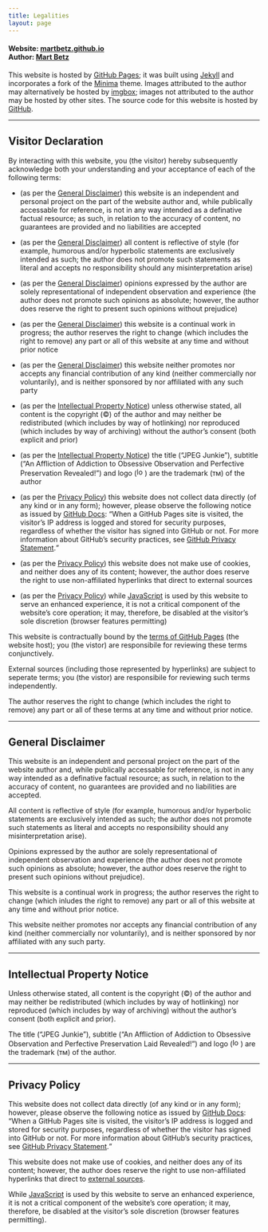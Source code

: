 ```yaml
---
title: Legalities
layout: page
---
```


<h4>
Website: <a href="https://github.com/martbetz/martbetz.github.io">martbetz.github.io</a>
<br>
Author: <a href="https://github.com/martbetz">Mart Betz</a>
</h4>
<p>
This website is hosted by <a href="https://pages.github.com">GitHub Pages</a>; it was built using <a href="https://jekyllrb.com">Jekyll</a> and incorporates a fork of the <a href="https://jekyll.github.io/minima/about/">Minima</a> theme. Images attributed to the author may alternatively be hosted by <!-- <s><a href="https://martbetz.github.io/social404.html">Ello</a></s> --> <a href="https://imgbox.com">imgbox</a>; images not attributed to the author may be hosted by other sites. The source code for this website is hosted by <a href="github.com">GitHub</a>.
</p>
<hr>
<!--
<ol>
   <li>
     <a href="#terms">Visitor Declaration</a>
   </li> 
   <li>
     <a href="#disclaimer">General Disclaimer</a>
   </li> 
   <li>
     <a href="#copyright">Intellectual Property Notice</a>
   </li>
   <li>
     <a href="#privacy">Privacy Policy</a>
    </li>
</ol>
<hr>
-->
<div id="terms"> 
    <h2>
       Visitor Declaration
    </h2> 
    <p>
<!-- All terms are non-negotiable. By interacting with this website, you are confirming your undertanding and acceptance of the conditions as outlined below: -->
By interacting with this website, you (the visitor) hereby subsequently acknowledge both your understanding and your acceptance of each of the following terms:
<ul>
<li>
(as per the <a href="#disclaimer">General Disclaimer</a>) <!-- this website is an independent and personal project on the part of the website author and, while publicly accessible, is soley and entirely intended for the author’s reference only; as such, in relation to the accuracy of content, there are no guarantees provided and no liabilities accepted -->this website is an independent and personal project on the part of the website author and, while publically accessable for reference, is not in any way intended as a definative factual resource; as such, in relation to the accuracy of content, no guarantees are provided and no liabilities are accepted
</li>
</ul>
<!-- <ul>
<li>
(as per the <a href="#disclaimer">General Disclaimer</a>) the author provides no guarantees regarding the accuracy of the website’s content; nor does the author accept responsibility should any misinterpretation of its content arise
</li>
</ul> -->
<ul>
<li>
(as per the <a href="#disclaimer">General Disclaimer</a>) all content is reflective of style (for example, humorous and/or hyperbolic statements are exclusively intended as such; the author does not promote such statements as literal and accepts no responsibility should any misinterpretation arise)
</li>
</ul>
<ul>
<li>
(as per the <a href="#disclaimer">General Disclaimer</a>) opinions expressed by the author are solely representational of independent observation and experience (the author does not promote such opinions as absolute; however, the author does reserve the right to present such opinions without prejudice)
</li>
</ul>
<ul>
<li>
(as per the <a href="#disclaimer">General Disclaimer</a>) this website is a continual work in progress; the author reserves the right to change (which includes the right to remove) any part or all of this website at any time and without prior notice
</li>
</ul>
<ul>
<li>
(as per the <a href="#disclaimer">General Disclaimer</a>) this website neither promotes nor accepts any financial contribution of any kind (neither commercially nor voluntarily), and is neither sponsored by nor affiliated with any such party
</li>
</ul>
<ul>
<li>
(as per the <a href="#copyright">Intellectual Property Notice</a>) unless otherwise stated, all content is the copyright (©) of the author and may neither be redistributed (which includes by way of hotlinking) nor reproduced (which includes by way of archiving) without the author’s consent (both explicit and prior)
</li>
</ul>
<ul>
<li>
(as per the <a href="#copyright">Intellectual Property Notice</a>) the title (“JPEG Junkie”), subtitle (“An Affliction of Addiction to Obsessive Observation and Perfective Preservation Revealed!”) and logo (<img src="/favicon.ico" alt="logo" width="16px">) are the trademark (ᴛᴍ) of the author
</li>
</ul>
<ul>
<li>
(as per the <a href="#privacy">Privacy Policy</a>) this website does not collect data directly (of any kind or in any form); however, please observe the following notice as issued by <a href="https://docs.github.com/en/">GitHub Docs</a>: <q>When a GitHub Pages site is visited, the visitor’s IP address is logged and stored for security purposes, regardless of whether the visitor has signed into GitHub or not. For more information about GitHub’s security practices, see <a href="https://docs.github.com/en/site-policy/privacy-policies/github-privacy-statement">GitHub Privacy Statement</a>.</q>
</li>
</ul>
<ul>
<li>
(as per the <a href="#privacy">Privacy Policy</a>) this website does not make use of cookies, and neither does any of its content; however, the author does reserve the right to use non-affiliated hyperlinks that direct to external sources
</li>
</ul>
<ul>
<li>
(as per the <a href="#privacy">Privacy Policy</a>) 
while <a href="https://developer.mozilla.org/en-US/docs/Web/javascript">JavaScript</a> is used by this website to serve an enhanced experience, it is not a critical component of the website’s core operation; it may, therefore, be disabled at the visitor’s sole discretion (browser features permitting)
</li>
</ul>
<div id="terms-host">
     <p>This website is contractually bound by the <a href="https://docs.github.com/en/pages/getting-started-with-github-pages/about-github-pages">terms of GitHub Pages</a> (the website host); you (the vistor) are responsibile for reviewing these terms conjunctively.</p>
</div>
<div id="terms-external"> 
    <p>External sources (including those represented by hyperlinks) are subject to seperate terms; you (the vistor) are responsibile for reviewing such terms independently.
    </p>
</div> 
<div> 
    <p>
       The author reserves the right to change (which includes the right to remove) any part or all of these terms at any time and without prior notice.
    </p>
 </div> 
<hr>
<div id="disclaimer">
   <h2>
      General Disclaimer
   </h2>
   <p>
<!--This website is an independent and personal project on the part of the website author and, while publicly accessible, is soley and entirely intended for the author’s reference only; as such, in relation to the accuracy of content, there are no guarantees provided and no liabilities accepted.-->This website is an independent and personal project on the part of the website author and, while publically accessable for reference, is not in any way intended as a definative factual resource; as such, in relation to the accuracy of content, no guarantees are provided and no liabilities are accepted.
</p>
<p>
<!-- All content is reflective of style (for example, humorous and/or hyperbolic statements are exclusively intended as such; the author does not promote such statments as literal). 
<br>
<br>
Opinions expressed by the author are solely representational of independent observation and experience; the author does not promote such opinions as absolute.
<br>
<br>
The author provides no guarantees regarding the accuracy of the website’s content; nor does the author  accept responsibility should any misinterpretation of its content arise. -->
</p>
<p>
All content is reflective of style (for example, humorous and/or hyperbolic statements are exclusively intended as such; the author does not promote such statements as literal and accepts no responsibility should any misinterpretation arise).
</p>
<p>
Opinions expressed by the author are solely representational of independent observation and experience (the author does not promote such opinions as absolute; however, the author does reserve the right to present such opinions without prejudice).
</p>
<p>
This website is a continual work in progress; the author reserves the right to change (which inludes the right to remove) any part or all of this website at any time and without prior notice.
</p>
<p>
This website neither promotes nor accepts any financial contribution of any kind (neither commercially nor voluntarily), and is neither sponsored by nor affiliated with any such party. 
</p>
 </div> 
<hr>
<div id="copyright"> 
    <h2>
       Intellectual Property Notice
    </h2> 
    <p>
<!-- The title ("JPEG Junkie"), slogan ("An Affliction of Addiction to Obsessive Observation and the Prevailing Preservation Thereof!") and logo (<img src="/favicon.ico" alt="logo">) are the trademark (™) of the author.
<br>
<br>
Unless otherwise stated, all content is the copyright (©) of the author and may neither be redistributed nor reproduced (in full or in part) without the author’s consent. -->
Unless otherwise stated, all content is the copyright (©) of the author and may neither be redistributed (which includes by way of hotlinking) nor reproduced (which includes by way of archiving) without the author’s consent (both explicit and prior).
</p> 
<p>
The title (“JPEG Junkie”), subtitle (“An Affliction of Addiction to Obsessive Observation and Perfective Preservation Laid Revealed!”) and logo (<img src="/favicon.ico" alt="logo" width="16px">) are the trademark (ᴛᴍ) of the author.
     </p> 
 </div>
<hr>
<div id="privacy"> 
   <h2>
      Privacy Policy
   </h2> 
   <p>
This website does not collect data directly (of any kind or in any form); however, please observe the following notice as issued by <a href="https://docs.github.com/en/">GitHub Docs</a>: 
<q>When a GitHub Pages site is visited, the visitor’s IP address is logged and stored for security purposes, regardless of whether the visitor has signed into GitHub or not. For more information about GitHub’s security practices, see <a href="https://docs.github.com/en/site-policy/privacy-policies/github-privacy-statement">GitHub Privacy Statement</a>.</q>
</p>
<p>
This website does not make use of cookies, and neither does any of its content; however, the author does reserve the right to use non-affiliated hyperlinks that direct to <a href="#terms-external">external sources</a>.
</p>
<p>
While <a href="https://developer.mozilla.org/en-US/docs/Web/javascript">JavaScript</a> is used by this website to serve an enhanced experience, it is not a critical component of the website’s core operation; it may, therefore, be disabled at the visitor’s sole discretion (browser features permitting).
   </p> 
</div>
